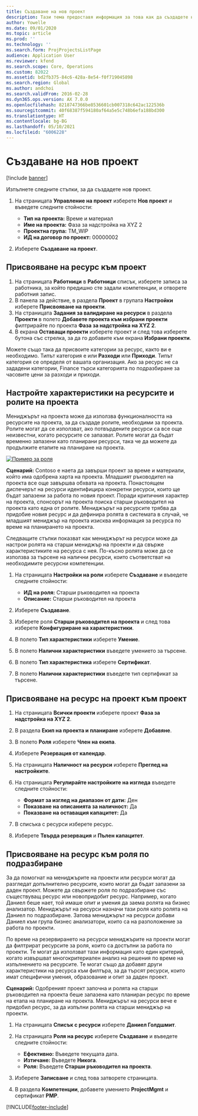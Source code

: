 ```yaml
---
title: Създаване на нов проект
description: Тази тема предоставя информация за това как да създадете нов проект.
author: Yowelle
ms.date: 09/01/2020
ms.topic: article
ms.prod: ''
ms.technology: ''
ms.search.form: ProjProjectsListPage
audience: Application User
ms.reviewer: kfend
ms.search.scope: Core, Operations
ms.custom: 82022
ms.assetid: bd2fb375-84c6-428a-8e54-f0f719045898
ms.search.region: Global
ms.author: andchoi
ms.search.validFrom: 2016-02-28
ms.dyn365.ops.version: AX 7.0.0
ms.openlocfilehash: 8218747366be8536601cb007318c642ac122536b
ms.sourcegitcommit: 40f68387f594180af64a5e5c748b6efa188bd300
ms.translationtype: HT
ms.contentlocale: bg-BG
ms.lasthandoff: 05/10/2021
ms.locfileid: "6006228"
---
```

# <a name="create-a-new-project"></a>Създаване на нов проект

[!include [banner](../includes/banner.md)]

Изпълнете следните стъпки, за да създадете нов проект.

1. На страницата **Управление на проект** изберете **Нов проект** и въведете следните стойности:

    - **Тип на проекта:** Време и материал
    - **Име на проекта:** Фаза за надстройка на XYZ 2
    - **Проектна група:** TM\_WIP
    - **ИД на договор по проект:** 00000002

2. Изберете **Създаване на проект**.

## <a name="assign-a-resource-to-a-project"></a>Присвояване на ресурс към проект

1. На страницата **Работници** в **Работници** списък, изберете записа за работника, за който предишно сте задали компетенции, и отворете работния запис.
2. В панела за действие, в раздела **Проект** в групата **Настройки** изберете **Присвояване на проекти**.
3. На страницата **Задания за валидиране на ресурси** в раздела **Проекти** в полето **Добавете проекта към избрани проекти** филтрирайте по проекта **Фаза за надстройка на XYZ 2**.
4. В екрана **Оставащи проекти** изберете проект и след това изберете бутона със стрелка, за да го добавите към екрана **Избрани проекти**.

Можете също така да присвоите категории за ресурс, както ви е необходимо. Типът категория е или **Разходи** или **Приходи**. Типът категория се определя от вашата организация. Ако за ресурс не са зададени категории, Finance търси категорията по подразбиране за часовите цени за разходи и приходи.

## <a name="set-up-project-resource-and-role-characteristics"></a>Настройте характеристики на ресурсите и ролите на проекта

Мениджърът на проекта може да използва функционалността на ресурсите на проекта, за да създаде ролите, необходими за проекта. Ролите могат да се използват, ако потвърдените ресурси са все още неизвестни, когато ресурсите се запазват. Ролите могат да бъдат временно запазени като планирани ресурси, така че да можете да продължите етапите на планиране на проекта.

[![Пример за роля](./media/projectresourcing05.jpg)](./media/projectresourcing05.jpg) 

**Сценарий:** Contoso е наета да завърши проект за време и материали, който има одобрена харта на проекта. Младшият ръководител на проекта все още завършва обхвата на проекта. Понастоящем диспечерът на ресурси идентифицира конкретни ресурси, които ще бъдат запазени за работа по новия проект. Поради критичния характер на проекта, спонсорът на проекта поиска старши ръководител на проекта като една от ролите. Мениджърът на ресурсите трябва да придобие новия ресурс и да дефинира ролята в системата в случай, че младшият мениджър на проекта изисква информация за ресурса по време на планирането на проекта.

Следващите стъпки показват как мениджърът на ресурси може да настрои ролята на старши мениджър на проекти и да свърже характеристиките на ресурса с нея. По-късно ролята може да се използва за търсене на налични ресурси, които съответстват на необходимите ресурсни компетенции.

1. На страницата **Настройки на роли** изберете **Създаване** и въведете следните стойности:

    - **ИД на роля:** Старши ръководител на проекта
    - **Описание:** Старши ръководител на проекта

2. Изберете **Създаване**.
3. Изберете роля **Старши ръководител на проекта** и след това изберете **Конфигуриране на характеристики**.
4. В полето **Тип характеристики** изберете **Умение**.
5. В полето **Налични характеристики** въведете умението за търсене.
6. В полето **Тип характеристика** изберете **Сертификат**.
7. В полето **Налични характеристики** въведете тип сертификат за търсене.

## <a name="assign-a-project-resource-to-a-project"></a>Присвояване на ресурс на проект към проект

1. На страницата **Всички проекти** изберете проект **Фаза за надстройка на XYZ 2**.
2. В раздела **Екип на проекта и планиране** изберете **Добавяне**.
3. В полето **Роля** изберете **Член на екипа**.
4. Изберете **Резервация от календар**.
5. На страницата **Наличност на ресурси** изберете **Преглед на настройките**.
6. На страницата **Регулирайте настройките на изгледа** въведете следните стойности:

    - **Формат за изглед на диапазон от дати:** Ден
    - **Показване на описанията за наличност:** Да
    - **Показване на оставащия капацитет:** Да

7. В списъка с ресурси изберете ресурс.
8. Изберете **Твърда резервация** и **Пълен капацитет**.

## <a name="assign-a-resource-to-a-default-role"></a>Присвояване на ресурс към роля по подразбиране

За да помогнат на мениджърите на проекти или ресурси могат да разгледат допълнително ресурсите, които могат да бъдат запазени за даден проект. Можете да свържете роля по подразбиране със съществуващ ресурс или новопридобит ресурс. Например, когато Даниел беше нает, той имаше опит и умения да заема ролята на бизнес анализатор. Мениджърът на ресурси назначи тази роля като ролята на Даниел по подразбиране. Затова мениджърът на ресурси добави Даниел към група бизнес анализатори, които са на разположение за работа по проекти.

По време на резервирането на ресурси мениджърите на проекти могат да филтрират ресурсите за роля, които са достъпни за работа по проекти. Те могат да използват тази информация като един критерий, когато извършват многокритериален анализ на решения по време на изпълнението на ресурсите. Те могат също да добавят други характеристики на ресурса към филтъра, за да търсят ресурси, които имат специфични умения, образование и опит за даден проект.

**Сценарий:** Одобреният проект започна и ролята на старши ръководител на проекта беше запазена като планиран ресурс по време на етапа на планиране на проекта. Мениджърът на ресурси вече е придобил ресурс, за да изпълни ролята на старши мениджър на проекти.

1. На страницата **Списък с ресурси** изберете **Даниел Голдшмит**.
2. На страницата **Роля на ресурс** изберете **Създаване** и въведете следните стойности:

    - **Ефективно:** Въведете текущата дата.
    - **Изтичане:** Въведете **Никога**.
    - **Роля:** Въведете **Старши ръководител на проекта**.

3. Изберете **Записване** и след това затворете страницата.
4. В раздела **Компетенции**, добавете умението **ProjectMgmt** и сертификат **PMP**.


[!INCLUDE[footer-include](../includes/footer-banner.md)]